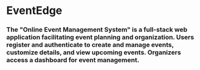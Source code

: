 # EventEdge

### The "Online Event Management System" is a full-stack web application facilitating event planning and organization. Users register and authenticate to create and manage events, customize details, and view upcoming events. Organizers access a dashboard for event management. 

